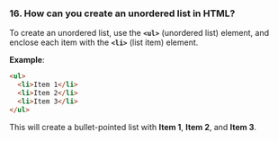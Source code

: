 ### **16. How can you create an unordered list in HTML?**

To create an unordered list, use the **`<ul>`** (unordered list) element, and enclose each item with the **`<li>`** (list item) element.

**Example**:
```html
<ul>
  <li>Item 1</li>
  <li>Item 2</li>
  <li>Item 3</li>
</ul>
```

This will create a bullet-pointed list with **Item 1**, **Item 2**, and **Item 3**.